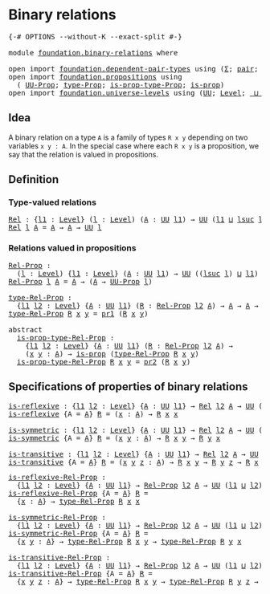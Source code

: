 # Binary relations

<pre class="Agda"><a id="29" class="Symbol">{-#</a> <a id="33" class="Keyword">OPTIONS</a> <a id="41" class="Pragma">--without-K</a> <a id="53" class="Pragma">--exact-split</a> <a id="67" class="Symbol">#-}</a>

<a id="72" class="Keyword">module</a> <a id="79" href="foundation.binary-relations.html" class="Module">foundation.binary-relations</a> <a id="107" class="Keyword">where</a>

<a id="114" class="Keyword">open</a> <a id="119" class="Keyword">import</a> <a id="126" href="foundation.dependent-pair-types.html" class="Module">foundation.dependent-pair-types</a> <a id="158" class="Keyword">using</a> <a id="164" class="Symbol">(</a><a id="165" href="foundation-core.dependent-pair-types.html#502" class="Record">Σ</a><a id="166" class="Symbol">;</a> <a id="168" href="foundation-core.dependent-pair-types.html#575" class="InductiveConstructor">pair</a><a id="172" class="Symbol">;</a> <a id="174" href="foundation-core.dependent-pair-types.html#592" class="Field">pr1</a><a id="177" class="Symbol">;</a> <a id="179" href="foundation-core.dependent-pair-types.html#604" class="Field">pr2</a><a id="182" class="Symbol">)</a>
<a id="184" class="Keyword">open</a> <a id="189" class="Keyword">import</a> <a id="196" href="foundation.propositions.html" class="Module">foundation.propositions</a> <a id="220" class="Keyword">using</a>
  <a id="228" class="Symbol">(</a> <a id="230" href="foundation-core.propositions.html#1380" class="Function">UU-Prop</a><a id="237" class="Symbol">;</a> <a id="239" href="foundation-core.propositions.html#1482" class="Function">type-Prop</a><a id="248" class="Symbol">;</a> <a id="250" href="foundation-core.propositions.html#1549" class="Function">is-prop-type-Prop</a><a id="267" class="Symbol">;</a> <a id="269" href="foundation-core.propositions.html#1296" class="Function">is-prop</a><a id="276" class="Symbol">)</a>
<a id="278" class="Keyword">open</a> <a id="283" class="Keyword">import</a> <a id="290" href="foundation.universe-levels.html" class="Module">foundation.universe-levels</a> <a id="317" class="Keyword">using</a> <a id="323" class="Symbol">(</a><a id="324" href="foundation-core.universe-levels.html#222" class="Primitive">UU</a><a id="326" class="Symbol">;</a> <a id="328" href="Agda.Primitive.html#597" class="Postulate">Level</a><a id="333" class="Symbol">;</a> <a id="335" href="Agda.Primitive.html#810" class="Primitive Operator">_⊔_</a><a id="338" class="Symbol">;</a> <a id="340" href="Agda.Primitive.html#780" class="Primitive">lsuc</a><a id="344" class="Symbol">)</a>
</pre>
## Idea

A binary relation on a type `A` is a family of types `R x y` depending on two variables `x y : A`. In the special case where each `R x y` is a proposition, we say that the relation is valued in propositions.


## Definition

### Type-valued relations

<pre class="Agda"><a id="Rel"></a><a id="620" href="foundation.binary-relations.html#620" class="Function">Rel</a> <a id="624" class="Symbol">:</a> <a id="626" class="Symbol">{</a><a id="627" href="foundation.binary-relations.html#627" class="Bound">l1</a> <a id="630" class="Symbol">:</a> <a id="632" href="Agda.Primitive.html#597" class="Postulate">Level</a><a id="637" class="Symbol">}</a> <a id="639" class="Symbol">(</a><a id="640" href="foundation.binary-relations.html#640" class="Bound">l</a> <a id="642" class="Symbol">:</a> <a id="644" href="Agda.Primitive.html#597" class="Postulate">Level</a><a id="649" class="Symbol">)</a> <a id="651" class="Symbol">(</a><a id="652" href="foundation.binary-relations.html#652" class="Bound">A</a> <a id="654" class="Symbol">:</a> <a id="656" href="foundation-core.universe-levels.html#222" class="Primitive">UU</a> <a id="659" href="foundation.binary-relations.html#627" class="Bound">l1</a><a id="661" class="Symbol">)</a> <a id="663" class="Symbol">→</a> <a id="665" href="foundation-core.universe-levels.html#222" class="Primitive">UU</a> <a id="668" class="Symbol">(</a><a id="669" href="foundation.binary-relations.html#627" class="Bound">l1</a> <a id="672" href="Agda.Primitive.html#810" class="Primitive Operator">⊔</a> <a id="674" href="Agda.Primitive.html#780" class="Primitive">lsuc</a> <a id="679" href="foundation.binary-relations.html#640" class="Bound">l</a><a id="680" class="Symbol">)</a>
<a id="682" href="foundation.binary-relations.html#620" class="Function">Rel</a> <a id="686" href="foundation.binary-relations.html#686" class="Bound">l</a> <a id="688" href="foundation.binary-relations.html#688" class="Bound">A</a> <a id="690" class="Symbol">=</a> <a id="692" href="foundation.binary-relations.html#688" class="Bound">A</a> <a id="694" class="Symbol">→</a> <a id="696" href="foundation.binary-relations.html#688" class="Bound">A</a> <a id="698" class="Symbol">→</a> <a id="700" href="foundation-core.universe-levels.html#222" class="Primitive">UU</a> <a id="703" href="foundation.binary-relations.html#686" class="Bound">l</a>
</pre>
### Relations valued in propositions

<pre class="Agda"><a id="Rel-Prop"></a><a id="756" href="foundation.binary-relations.html#756" class="Function">Rel-Prop</a> <a id="765" class="Symbol">:</a>
  <a id="769" class="Symbol">(</a><a id="770" href="foundation.binary-relations.html#770" class="Bound">l</a> <a id="772" class="Symbol">:</a> <a id="774" href="Agda.Primitive.html#597" class="Postulate">Level</a><a id="779" class="Symbol">)</a> <a id="781" class="Symbol">{</a><a id="782" href="foundation.binary-relations.html#782" class="Bound">l1</a> <a id="785" class="Symbol">:</a> <a id="787" href="Agda.Primitive.html#597" class="Postulate">Level</a><a id="792" class="Symbol">}</a> <a id="794" class="Symbol">(</a><a id="795" href="foundation.binary-relations.html#795" class="Bound">A</a> <a id="797" class="Symbol">:</a> <a id="799" href="foundation-core.universe-levels.html#222" class="Primitive">UU</a> <a id="802" href="foundation.binary-relations.html#782" class="Bound">l1</a><a id="804" class="Symbol">)</a> <a id="806" class="Symbol">→</a> <a id="808" href="foundation-core.universe-levels.html#222" class="Primitive">UU</a> <a id="811" class="Symbol">((</a><a id="813" href="Agda.Primitive.html#780" class="Primitive">lsuc</a> <a id="818" href="foundation.binary-relations.html#770" class="Bound">l</a><a id="819" class="Symbol">)</a> <a id="821" href="Agda.Primitive.html#810" class="Primitive Operator">⊔</a> <a id="823" href="foundation.binary-relations.html#782" class="Bound">l1</a><a id="825" class="Symbol">)</a>
<a id="827" href="foundation.binary-relations.html#756" class="Function">Rel-Prop</a> <a id="836" href="foundation.binary-relations.html#836" class="Bound">l</a> <a id="838" href="foundation.binary-relations.html#838" class="Bound">A</a> <a id="840" class="Symbol">=</a> <a id="842" href="foundation.binary-relations.html#838" class="Bound">A</a> <a id="844" class="Symbol">→</a> <a id="846" class="Symbol">(</a><a id="847" href="foundation.binary-relations.html#838" class="Bound">A</a> <a id="849" class="Symbol">→</a> <a id="851" href="foundation-core.propositions.html#1380" class="Function">UU-Prop</a> <a id="859" href="foundation.binary-relations.html#836" class="Bound">l</a><a id="860" class="Symbol">)</a>

<a id="type-Rel-Prop"></a><a id="863" href="foundation.binary-relations.html#863" class="Function">type-Rel-Prop</a> <a id="877" class="Symbol">:</a>
  <a id="881" class="Symbol">{</a><a id="882" href="foundation.binary-relations.html#882" class="Bound">l1</a> <a id="885" href="foundation.binary-relations.html#885" class="Bound">l2</a> <a id="888" class="Symbol">:</a> <a id="890" href="Agda.Primitive.html#597" class="Postulate">Level</a><a id="895" class="Symbol">}</a> <a id="897" class="Symbol">{</a><a id="898" href="foundation.binary-relations.html#898" class="Bound">A</a> <a id="900" class="Symbol">:</a> <a id="902" href="foundation-core.universe-levels.html#222" class="Primitive">UU</a> <a id="905" href="foundation.binary-relations.html#882" class="Bound">l1</a><a id="907" class="Symbol">}</a> <a id="909" class="Symbol">(</a><a id="910" href="foundation.binary-relations.html#910" class="Bound">R</a> <a id="912" class="Symbol">:</a> <a id="914" href="foundation.binary-relations.html#756" class="Function">Rel-Prop</a> <a id="923" href="foundation.binary-relations.html#885" class="Bound">l2</a> <a id="926" href="foundation.binary-relations.html#898" class="Bound">A</a><a id="927" class="Symbol">)</a> <a id="929" class="Symbol">→</a> <a id="931" href="foundation.binary-relations.html#898" class="Bound">A</a> <a id="933" class="Symbol">→</a> <a id="935" href="foundation.binary-relations.html#898" class="Bound">A</a> <a id="937" class="Symbol">→</a> <a id="939" href="foundation-core.universe-levels.html#222" class="Primitive">UU</a> <a id="942" href="foundation.binary-relations.html#885" class="Bound">l2</a>
<a id="945" href="foundation.binary-relations.html#863" class="Function">type-Rel-Prop</a> <a id="959" href="foundation.binary-relations.html#959" class="Bound">R</a> <a id="961" href="foundation.binary-relations.html#961" class="Bound">x</a> <a id="963" href="foundation.binary-relations.html#963" class="Bound">y</a> <a id="965" class="Symbol">=</a> <a id="967" href="foundation-core.dependent-pair-types.html#592" class="Field">pr1</a> <a id="971" class="Symbol">(</a><a id="972" href="foundation.binary-relations.html#959" class="Bound">R</a> <a id="974" href="foundation.binary-relations.html#961" class="Bound">x</a> <a id="976" href="foundation.binary-relations.html#963" class="Bound">y</a><a id="977" class="Symbol">)</a>

<a id="980" class="Keyword">abstract</a>
  <a id="is-prop-type-Rel-Prop"></a><a id="991" href="foundation.binary-relations.html#991" class="Function">is-prop-type-Rel-Prop</a> <a id="1013" class="Symbol">:</a>
    <a id="1019" class="Symbol">{</a><a id="1020" href="foundation.binary-relations.html#1020" class="Bound">l1</a> <a id="1023" href="foundation.binary-relations.html#1023" class="Bound">l2</a> <a id="1026" class="Symbol">:</a> <a id="1028" href="Agda.Primitive.html#597" class="Postulate">Level</a><a id="1033" class="Symbol">}</a> <a id="1035" class="Symbol">{</a><a id="1036" href="foundation.binary-relations.html#1036" class="Bound">A</a> <a id="1038" class="Symbol">:</a> <a id="1040" href="foundation-core.universe-levels.html#222" class="Primitive">UU</a> <a id="1043" href="foundation.binary-relations.html#1020" class="Bound">l1</a><a id="1045" class="Symbol">}</a> <a id="1047" class="Symbol">(</a><a id="1048" href="foundation.binary-relations.html#1048" class="Bound">R</a> <a id="1050" class="Symbol">:</a> <a id="1052" href="foundation.binary-relations.html#756" class="Function">Rel-Prop</a> <a id="1061" href="foundation.binary-relations.html#1023" class="Bound">l2</a> <a id="1064" href="foundation.binary-relations.html#1036" class="Bound">A</a><a id="1065" class="Symbol">)</a> <a id="1067" class="Symbol">→</a>
    <a id="1073" class="Symbol">(</a><a id="1074" href="foundation.binary-relations.html#1074" class="Bound">x</a> <a id="1076" href="foundation.binary-relations.html#1076" class="Bound">y</a> <a id="1078" class="Symbol">:</a> <a id="1080" href="foundation.binary-relations.html#1036" class="Bound">A</a><a id="1081" class="Symbol">)</a> <a id="1083" class="Symbol">→</a> <a id="1085" href="foundation-core.propositions.html#1296" class="Function">is-prop</a> <a id="1093" class="Symbol">(</a><a id="1094" href="foundation.binary-relations.html#863" class="Function">type-Rel-Prop</a> <a id="1108" href="foundation.binary-relations.html#1048" class="Bound">R</a> <a id="1110" href="foundation.binary-relations.html#1074" class="Bound">x</a> <a id="1112" href="foundation.binary-relations.html#1076" class="Bound">y</a><a id="1113" class="Symbol">)</a>
  <a id="1117" href="foundation.binary-relations.html#991" class="Function">is-prop-type-Rel-Prop</a> <a id="1139" href="foundation.binary-relations.html#1139" class="Bound">R</a> <a id="1141" href="foundation.binary-relations.html#1141" class="Bound">x</a> <a id="1143" href="foundation.binary-relations.html#1143" class="Bound">y</a> <a id="1145" class="Symbol">=</a> <a id="1147" href="foundation-core.dependent-pair-types.html#604" class="Field">pr2</a> <a id="1151" class="Symbol">(</a><a id="1152" href="foundation.binary-relations.html#1139" class="Bound">R</a> <a id="1154" href="foundation.binary-relations.html#1141" class="Bound">x</a> <a id="1156" href="foundation.binary-relations.html#1143" class="Bound">y</a><a id="1157" class="Symbol">)</a>
</pre>
## Specifications of properties of binary relations

<pre class="Agda"><a id="is-reflexive"></a><a id="1225" href="foundation.binary-relations.html#1225" class="Function">is-reflexive</a> <a id="1238" class="Symbol">:</a> <a id="1240" class="Symbol">{</a><a id="1241" href="foundation.binary-relations.html#1241" class="Bound">l1</a> <a id="1244" href="foundation.binary-relations.html#1244" class="Bound">l2</a> <a id="1247" class="Symbol">:</a> <a id="1249" href="Agda.Primitive.html#597" class="Postulate">Level</a><a id="1254" class="Symbol">}</a> <a id="1256" class="Symbol">{</a><a id="1257" href="foundation.binary-relations.html#1257" class="Bound">A</a> <a id="1259" class="Symbol">:</a> <a id="1261" href="foundation-core.universe-levels.html#222" class="Primitive">UU</a> <a id="1264" href="foundation.binary-relations.html#1241" class="Bound">l1</a><a id="1266" class="Symbol">}</a> <a id="1268" class="Symbol">→</a> <a id="1270" href="foundation.binary-relations.html#620" class="Function">Rel</a> <a id="1274" href="foundation.binary-relations.html#1244" class="Bound">l2</a> <a id="1277" href="foundation.binary-relations.html#1257" class="Bound">A</a> <a id="1279" class="Symbol">→</a> <a id="1281" href="foundation-core.universe-levels.html#222" class="Primitive">UU</a> <a id="1284" class="Symbol">(</a><a id="1285" href="foundation.binary-relations.html#1241" class="Bound">l1</a> <a id="1288" href="Agda.Primitive.html#810" class="Primitive Operator">⊔</a> <a id="1290" href="foundation.binary-relations.html#1244" class="Bound">l2</a><a id="1292" class="Symbol">)</a>
<a id="1294" href="foundation.binary-relations.html#1225" class="Function">is-reflexive</a> <a id="1307" class="Symbol">{</a><a id="1308" class="Argument">A</a> <a id="1310" class="Symbol">=</a> <a id="1312" href="foundation.binary-relations.html#1312" class="Bound">A</a><a id="1313" class="Symbol">}</a> <a id="1315" href="foundation.binary-relations.html#1315" class="Bound">R</a> <a id="1317" class="Symbol">=</a> <a id="1319" class="Symbol">(</a><a id="1320" href="foundation.binary-relations.html#1320" class="Bound">x</a> <a id="1322" class="Symbol">:</a> <a id="1324" href="foundation.binary-relations.html#1312" class="Bound">A</a><a id="1325" class="Symbol">)</a> <a id="1327" class="Symbol">→</a> <a id="1329" href="foundation.binary-relations.html#1315" class="Bound">R</a> <a id="1331" href="foundation.binary-relations.html#1320" class="Bound">x</a> <a id="1333" href="foundation.binary-relations.html#1320" class="Bound">x</a>

<a id="is-symmetric"></a><a id="1336" href="foundation.binary-relations.html#1336" class="Function">is-symmetric</a> <a id="1349" class="Symbol">:</a> <a id="1351" class="Symbol">{</a><a id="1352" href="foundation.binary-relations.html#1352" class="Bound">l1</a> <a id="1355" href="foundation.binary-relations.html#1355" class="Bound">l2</a> <a id="1358" class="Symbol">:</a> <a id="1360" href="Agda.Primitive.html#597" class="Postulate">Level</a><a id="1365" class="Symbol">}</a> <a id="1367" class="Symbol">{</a><a id="1368" href="foundation.binary-relations.html#1368" class="Bound">A</a> <a id="1370" class="Symbol">:</a> <a id="1372" href="foundation-core.universe-levels.html#222" class="Primitive">UU</a> <a id="1375" href="foundation.binary-relations.html#1352" class="Bound">l1</a><a id="1377" class="Symbol">}</a> <a id="1379" class="Symbol">→</a> <a id="1381" href="foundation.binary-relations.html#620" class="Function">Rel</a> <a id="1385" href="foundation.binary-relations.html#1355" class="Bound">l2</a> <a id="1388" href="foundation.binary-relations.html#1368" class="Bound">A</a> <a id="1390" class="Symbol">→</a> <a id="1392" href="foundation-core.universe-levels.html#222" class="Primitive">UU</a> <a id="1395" class="Symbol">(</a><a id="1396" href="foundation.binary-relations.html#1352" class="Bound">l1</a> <a id="1399" href="Agda.Primitive.html#810" class="Primitive Operator">⊔</a> <a id="1401" href="foundation.binary-relations.html#1355" class="Bound">l2</a><a id="1403" class="Symbol">)</a>
<a id="1405" href="foundation.binary-relations.html#1336" class="Function">is-symmetric</a> <a id="1418" class="Symbol">{</a><a id="1419" class="Argument">A</a> <a id="1421" class="Symbol">=</a> <a id="1423" href="foundation.binary-relations.html#1423" class="Bound">A</a><a id="1424" class="Symbol">}</a> <a id="1426" href="foundation.binary-relations.html#1426" class="Bound">R</a> <a id="1428" class="Symbol">=</a> <a id="1430" class="Symbol">(</a><a id="1431" href="foundation.binary-relations.html#1431" class="Bound">x</a> <a id="1433" href="foundation.binary-relations.html#1433" class="Bound">y</a> <a id="1435" class="Symbol">:</a> <a id="1437" href="foundation.binary-relations.html#1423" class="Bound">A</a><a id="1438" class="Symbol">)</a> <a id="1440" class="Symbol">→</a> <a id="1442" href="foundation.binary-relations.html#1426" class="Bound">R</a> <a id="1444" href="foundation.binary-relations.html#1431" class="Bound">x</a> <a id="1446" href="foundation.binary-relations.html#1433" class="Bound">y</a> <a id="1448" class="Symbol">→</a> <a id="1450" href="foundation.binary-relations.html#1426" class="Bound">R</a> <a id="1452" href="foundation.binary-relations.html#1433" class="Bound">y</a> <a id="1454" href="foundation.binary-relations.html#1431" class="Bound">x</a>

<a id="is-transitive"></a><a id="1457" href="foundation.binary-relations.html#1457" class="Function">is-transitive</a> <a id="1471" class="Symbol">:</a> <a id="1473" class="Symbol">{</a><a id="1474" href="foundation.binary-relations.html#1474" class="Bound">l1</a> <a id="1477" href="foundation.binary-relations.html#1477" class="Bound">l2</a> <a id="1480" class="Symbol">:</a> <a id="1482" href="Agda.Primitive.html#597" class="Postulate">Level</a><a id="1487" class="Symbol">}</a> <a id="1489" class="Symbol">{</a><a id="1490" href="foundation.binary-relations.html#1490" class="Bound">A</a> <a id="1492" class="Symbol">:</a> <a id="1494" href="foundation-core.universe-levels.html#222" class="Primitive">UU</a> <a id="1497" href="foundation.binary-relations.html#1474" class="Bound">l1</a><a id="1499" class="Symbol">}</a> <a id="1501" class="Symbol">→</a> <a id="1503" href="foundation.binary-relations.html#620" class="Function">Rel</a> <a id="1507" href="foundation.binary-relations.html#1477" class="Bound">l2</a> <a id="1510" href="foundation.binary-relations.html#1490" class="Bound">A</a> <a id="1512" class="Symbol">→</a> <a id="1514" href="foundation-core.universe-levels.html#222" class="Primitive">UU</a> <a id="1517" class="Symbol">(</a><a id="1518" href="foundation.binary-relations.html#1474" class="Bound">l1</a> <a id="1521" href="Agda.Primitive.html#810" class="Primitive Operator">⊔</a> <a id="1523" href="foundation.binary-relations.html#1477" class="Bound">l2</a><a id="1525" class="Symbol">)</a>
<a id="1527" href="foundation.binary-relations.html#1457" class="Function">is-transitive</a> <a id="1541" class="Symbol">{</a><a id="1542" class="Argument">A</a> <a id="1544" class="Symbol">=</a> <a id="1546" href="foundation.binary-relations.html#1546" class="Bound">A</a><a id="1547" class="Symbol">}</a> <a id="1549" href="foundation.binary-relations.html#1549" class="Bound">R</a> <a id="1551" class="Symbol">=</a> <a id="1553" class="Symbol">(</a><a id="1554" href="foundation.binary-relations.html#1554" class="Bound">x</a> <a id="1556" href="foundation.binary-relations.html#1556" class="Bound">y</a> <a id="1558" href="foundation.binary-relations.html#1558" class="Bound">z</a> <a id="1560" class="Symbol">:</a> <a id="1562" href="foundation.binary-relations.html#1546" class="Bound">A</a><a id="1563" class="Symbol">)</a> <a id="1565" class="Symbol">→</a> <a id="1567" href="foundation.binary-relations.html#1549" class="Bound">R</a> <a id="1569" href="foundation.binary-relations.html#1554" class="Bound">x</a> <a id="1571" href="foundation.binary-relations.html#1556" class="Bound">y</a> <a id="1573" class="Symbol">→</a> <a id="1575" href="foundation.binary-relations.html#1549" class="Bound">R</a> <a id="1577" href="foundation.binary-relations.html#1556" class="Bound">y</a> <a id="1579" href="foundation.binary-relations.html#1558" class="Bound">z</a> <a id="1581" class="Symbol">→</a> <a id="1583" href="foundation.binary-relations.html#1549" class="Bound">R</a> <a id="1585" href="foundation.binary-relations.html#1554" class="Bound">x</a> <a id="1587" href="foundation.binary-relations.html#1558" class="Bound">z</a>
</pre>
<pre class="Agda"><a id="is-reflexive-Rel-Prop"></a><a id="1602" href="foundation.binary-relations.html#1602" class="Function">is-reflexive-Rel-Prop</a> <a id="1624" class="Symbol">:</a>
  <a id="1628" class="Symbol">{</a><a id="1629" href="foundation.binary-relations.html#1629" class="Bound">l1</a> <a id="1632" href="foundation.binary-relations.html#1632" class="Bound">l2</a> <a id="1635" class="Symbol">:</a> <a id="1637" href="Agda.Primitive.html#597" class="Postulate">Level</a><a id="1642" class="Symbol">}</a> <a id="1644" class="Symbol">{</a><a id="1645" href="foundation.binary-relations.html#1645" class="Bound">A</a> <a id="1647" class="Symbol">:</a> <a id="1649" href="foundation-core.universe-levels.html#222" class="Primitive">UU</a> <a id="1652" href="foundation.binary-relations.html#1629" class="Bound">l1</a><a id="1654" class="Symbol">}</a> <a id="1656" class="Symbol">→</a> <a id="1658" href="foundation.binary-relations.html#756" class="Function">Rel-Prop</a> <a id="1667" href="foundation.binary-relations.html#1632" class="Bound">l2</a> <a id="1670" href="foundation.binary-relations.html#1645" class="Bound">A</a> <a id="1672" class="Symbol">→</a> <a id="1674" href="foundation-core.universe-levels.html#222" class="Primitive">UU</a> <a id="1677" class="Symbol">(</a><a id="1678" href="foundation.binary-relations.html#1629" class="Bound">l1</a> <a id="1681" href="Agda.Primitive.html#810" class="Primitive Operator">⊔</a> <a id="1683" href="foundation.binary-relations.html#1632" class="Bound">l2</a><a id="1685" class="Symbol">)</a>
<a id="1687" href="foundation.binary-relations.html#1602" class="Function">is-reflexive-Rel-Prop</a> <a id="1709" class="Symbol">{</a><a id="1710" class="Argument">A</a> <a id="1712" class="Symbol">=</a> <a id="1714" href="foundation.binary-relations.html#1714" class="Bound">A</a><a id="1715" class="Symbol">}</a> <a id="1717" href="foundation.binary-relations.html#1717" class="Bound">R</a> <a id="1719" class="Symbol">=</a>
  <a id="1723" class="Symbol">{</a><a id="1724" href="foundation.binary-relations.html#1724" class="Bound">x</a> <a id="1726" class="Symbol">:</a> <a id="1728" href="foundation.binary-relations.html#1714" class="Bound">A</a><a id="1729" class="Symbol">}</a> <a id="1731" class="Symbol">→</a> <a id="1733" href="foundation.binary-relations.html#863" class="Function">type-Rel-Prop</a> <a id="1747" href="foundation.binary-relations.html#1717" class="Bound">R</a> <a id="1749" href="foundation.binary-relations.html#1724" class="Bound">x</a> <a id="1751" href="foundation.binary-relations.html#1724" class="Bound">x</a>

<a id="is-symmetric-Rel-Prop"></a><a id="1754" href="foundation.binary-relations.html#1754" class="Function">is-symmetric-Rel-Prop</a> <a id="1776" class="Symbol">:</a>
  <a id="1780" class="Symbol">{</a><a id="1781" href="foundation.binary-relations.html#1781" class="Bound">l1</a> <a id="1784" href="foundation.binary-relations.html#1784" class="Bound">l2</a> <a id="1787" class="Symbol">:</a> <a id="1789" href="Agda.Primitive.html#597" class="Postulate">Level</a><a id="1794" class="Symbol">}</a> <a id="1796" class="Symbol">{</a><a id="1797" href="foundation.binary-relations.html#1797" class="Bound">A</a> <a id="1799" class="Symbol">:</a> <a id="1801" href="foundation-core.universe-levels.html#222" class="Primitive">UU</a> <a id="1804" href="foundation.binary-relations.html#1781" class="Bound">l1</a><a id="1806" class="Symbol">}</a> <a id="1808" class="Symbol">→</a> <a id="1810" href="foundation.binary-relations.html#756" class="Function">Rel-Prop</a> <a id="1819" href="foundation.binary-relations.html#1784" class="Bound">l2</a> <a id="1822" href="foundation.binary-relations.html#1797" class="Bound">A</a> <a id="1824" class="Symbol">→</a> <a id="1826" href="foundation-core.universe-levels.html#222" class="Primitive">UU</a> <a id="1829" class="Symbol">(</a><a id="1830" href="foundation.binary-relations.html#1781" class="Bound">l1</a> <a id="1833" href="Agda.Primitive.html#810" class="Primitive Operator">⊔</a> <a id="1835" href="foundation.binary-relations.html#1784" class="Bound">l2</a><a id="1837" class="Symbol">)</a>
<a id="1839" href="foundation.binary-relations.html#1754" class="Function">is-symmetric-Rel-Prop</a> <a id="1861" class="Symbol">{</a><a id="1862" class="Argument">A</a> <a id="1864" class="Symbol">=</a> <a id="1866" href="foundation.binary-relations.html#1866" class="Bound">A</a><a id="1867" class="Symbol">}</a> <a id="1869" href="foundation.binary-relations.html#1869" class="Bound">R</a> <a id="1871" class="Symbol">=</a>
  <a id="1875" class="Symbol">{</a><a id="1876" href="foundation.binary-relations.html#1876" class="Bound">x</a> <a id="1878" href="foundation.binary-relations.html#1878" class="Bound">y</a> <a id="1880" class="Symbol">:</a> <a id="1882" href="foundation.binary-relations.html#1866" class="Bound">A</a><a id="1883" class="Symbol">}</a> <a id="1885" class="Symbol">→</a> <a id="1887" href="foundation.binary-relations.html#863" class="Function">type-Rel-Prop</a> <a id="1901" href="foundation.binary-relations.html#1869" class="Bound">R</a> <a id="1903" href="foundation.binary-relations.html#1876" class="Bound">x</a> <a id="1905" href="foundation.binary-relations.html#1878" class="Bound">y</a> <a id="1907" class="Symbol">→</a> <a id="1909" href="foundation.binary-relations.html#863" class="Function">type-Rel-Prop</a> <a id="1923" href="foundation.binary-relations.html#1869" class="Bound">R</a> <a id="1925" href="foundation.binary-relations.html#1878" class="Bound">y</a> <a id="1927" href="foundation.binary-relations.html#1876" class="Bound">x</a>

<a id="is-transitive-Rel-Prop"></a><a id="1930" href="foundation.binary-relations.html#1930" class="Function">is-transitive-Rel-Prop</a> <a id="1953" class="Symbol">:</a>
  <a id="1957" class="Symbol">{</a><a id="1958" href="foundation.binary-relations.html#1958" class="Bound">l1</a> <a id="1961" href="foundation.binary-relations.html#1961" class="Bound">l2</a> <a id="1964" class="Symbol">:</a> <a id="1966" href="Agda.Primitive.html#597" class="Postulate">Level</a><a id="1971" class="Symbol">}</a> <a id="1973" class="Symbol">{</a><a id="1974" href="foundation.binary-relations.html#1974" class="Bound">A</a> <a id="1976" class="Symbol">:</a> <a id="1978" href="foundation-core.universe-levels.html#222" class="Primitive">UU</a> <a id="1981" href="foundation.binary-relations.html#1958" class="Bound">l1</a><a id="1983" class="Symbol">}</a> <a id="1985" class="Symbol">→</a> <a id="1987" href="foundation.binary-relations.html#756" class="Function">Rel-Prop</a> <a id="1996" href="foundation.binary-relations.html#1961" class="Bound">l2</a> <a id="1999" href="foundation.binary-relations.html#1974" class="Bound">A</a> <a id="2001" class="Symbol">→</a> <a id="2003" href="foundation-core.universe-levels.html#222" class="Primitive">UU</a> <a id="2006" class="Symbol">(</a><a id="2007" href="foundation.binary-relations.html#1958" class="Bound">l1</a> <a id="2010" href="Agda.Primitive.html#810" class="Primitive Operator">⊔</a> <a id="2012" href="foundation.binary-relations.html#1961" class="Bound">l2</a><a id="2014" class="Symbol">)</a>
<a id="2016" href="foundation.binary-relations.html#1930" class="Function">is-transitive-Rel-Prop</a> <a id="2039" class="Symbol">{</a><a id="2040" class="Argument">A</a> <a id="2042" class="Symbol">=</a> <a id="2044" href="foundation.binary-relations.html#2044" class="Bound">A</a><a id="2045" class="Symbol">}</a> <a id="2047" href="foundation.binary-relations.html#2047" class="Bound">R</a> <a id="2049" class="Symbol">=</a>
  <a id="2053" class="Symbol">{</a><a id="2054" href="foundation.binary-relations.html#2054" class="Bound">x</a> <a id="2056" href="foundation.binary-relations.html#2056" class="Bound">y</a> <a id="2058" href="foundation.binary-relations.html#2058" class="Bound">z</a> <a id="2060" class="Symbol">:</a> <a id="2062" href="foundation.binary-relations.html#2044" class="Bound">A</a><a id="2063" class="Symbol">}</a> <a id="2065" class="Symbol">→</a> <a id="2067" href="foundation.binary-relations.html#863" class="Function">type-Rel-Prop</a> <a id="2081" href="foundation.binary-relations.html#2047" class="Bound">R</a> <a id="2083" href="foundation.binary-relations.html#2054" class="Bound">x</a> <a id="2085" href="foundation.binary-relations.html#2056" class="Bound">y</a> <a id="2087" class="Symbol">→</a> <a id="2089" href="foundation.binary-relations.html#863" class="Function">type-Rel-Prop</a> <a id="2103" href="foundation.binary-relations.html#2047" class="Bound">R</a> <a id="2105" href="foundation.binary-relations.html#2056" class="Bound">y</a> <a id="2107" href="foundation.binary-relations.html#2058" class="Bound">z</a> <a id="2109" class="Symbol">→</a> <a id="2111" href="foundation.binary-relations.html#863" class="Function">type-Rel-Prop</a> <a id="2125" href="foundation.binary-relations.html#2047" class="Bound">R</a> <a id="2127" href="foundation.binary-relations.html#2054" class="Bound">x</a> <a id="2129" href="foundation.binary-relations.html#2058" class="Bound">z</a>
</pre>